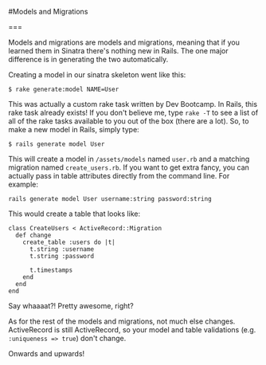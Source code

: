 #Models and Migrations

===

Models and migrations are models and migrations, meaning that if you learned them in Sinatra there's nothing new in Rails. The one major difference is in generating the two automatically.

Creating a model in our sinatra skeleton went like this:

	$ rake generate:model NAME=User

This was actually a custom rake task written by Dev Bootcamp. In Rails, this rake task already exists! If you don't believe me, type `rake -T` to see a list of all of the rake tasks available to you out of the box (there are a lot). So, to make a new model in Rails, simply type:

	$ rails generate model User

This will create a model in `/assets/models` named `user.rb` and a matching migration named `create_users.rb`. If you want to get extra fancy, you can actually pass in table attributes directly from the command line. For example:

	rails generate model User username:string password:string

This would create a table that looks like:

	class CreateUsers < ActiveRecord::Migration
	  def change
	    create_table :users do |t|
	      t.string :username
	      t.string :password

	      t.timestamps
	    end
	  end
	end

Say whaaaat?! Pretty awesome, right?

As for the rest of the models and migrations, not much else changes. ActiveRecord is still ActiveRecord, so your model and table validations (e.g. `:uniqueness => true`) don't change.

Onwards and upwards!